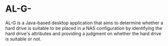# AL-G-
AL-G is a Java-based desktop application that aims to determine whether a hard drive is suitable to be placed in a NAS configuration by identifying the hard drive's attributes and providing a judgment on whether the hard drive is suitable or not.
